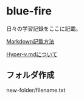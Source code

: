 # blue-fire
日々の学習記録をここに記載。


[Markdown記載方法](./how-to-markdown.md)

[Hyper-v.mdについて](./hyper-v/basic.md)


## フォルダ作成
new-folder/filename.txt

